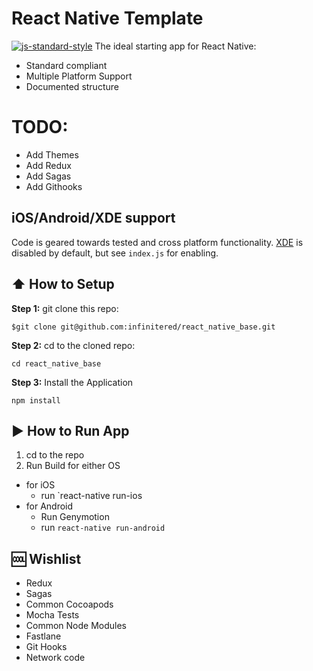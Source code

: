 # React Native Template
[![js-standard-style](https://img.shields.io/badge/code%20style-standard-brightgreen.svg?style=flat)](http://standardjs.com/)
The ideal starting app for React Native:
* Standard compliant
* Multiple Platform Support
* Documented structure

# TODO:
* Add Themes
* Add Redux
* Add Sagas
* Add Githooks

## iOS/Android/XDE support
Code is geared towards tested and cross platform functionality. [XDE](https://exponentjs.com/) is disabled by default, but see `index.js` for enabling.


## :arrow_up: How to Setup

**Step 1:** git clone this repo:
```
$git clone git@github.com:infinitered/react_native_base.git
```
**Step 2:** cd to the cloned repo:
```
cd react_native_base
```
**Step 3:** Install the Application
```
npm install
```

## :arrow_forward: How to Run App

1. cd to the repo
2. Run Build for either OS
  * for iOS
    * run `react-native run-ios
  * for Android
    * Run Genymotion
    * run `react-native run-android`


## :cool: Wishlist
* Redux
* Sagas
* Common Cocoapods
* Mocha Tests
* Common Node Modules
* Fastlane
* Git Hooks
* Network code
